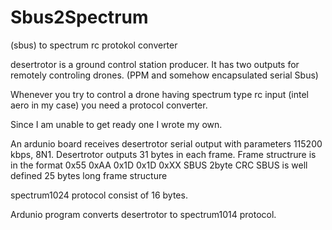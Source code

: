 # Sbus2Spectrum

(sbus) to spectrum rc protokol converter

desertrotor is a ground control station producer.
It has two outputs for remotely controling drones. (PPM and somehow encapsulated serial Sbus)

Whenever you try to control a drone having spectrum type rc input (intel aero in my case)
you need a protocol converter.

Since I am unable to get ready one I wrote my own.

An ardunio board receives desertrotor serial output with parameters 115200 kbps, 8N1.
Desertrotor outputs 31 bytes in each frame.
Frame structrure is in the format
0x55 0xAA 0x1D 0x1D 0xXX SBUS 2byte CRC
SBUS is well defined 25 bytes long frame structure

spectrum1024 protocol consist of 16 bytes.

Ardunio program converts desertrotor to spectrum1014 protocol. 



